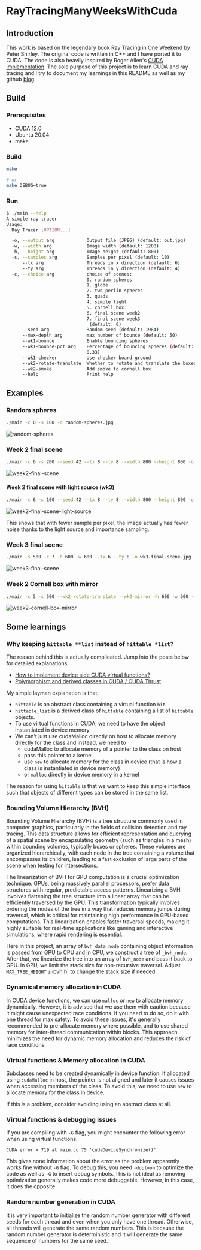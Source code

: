 # RayTracingManyWeeksWithCuda

## Introduction

This work is based on the legendary book [Ray Tracing in One Weekend](https://raytracing.github.io) by Peter Shirley. The original code is written in C++ and I have ported it to CUDA. The code is also heavily inspired by Roger Allen's [CUDA implementation](https://github.com/rogerallen/raytracinginoneweekendincuda). The sole purpose of this project is to learn CUDA and ray tracing and I try to document my learnings in this README as well as my github [blog](https://xiahongze.github.io/).

## Build

### Prerequisites

- CUDA 12.0
- Ubuntu 20.04
- make

### Build

```bash
make

# or
make DEBUG=true
```

### Run

```bash
$ ./main --help
A simple ray tracer
Usage:
  Ray Tracer [OPTION...]

  -o, --output arg            Output file (JPEG) (default: out.jpg)
  -w, --width arg             Image width (default: 1200)
  -h, --height arg            Image height (default: 800)
  -s, --samples arg           Samples per pixel (default: 10)
      --tx arg                Threads in x direction (default: 6)
      --ty arg                Threads in y direction (default: 4)
  -c, --choice arg            choice of scenes:
                              0. random spheres
                              1. globe
                              2. two perlin spheres
                              3. quads
                              4. simple light
                              5. cornell box
                              6. final scene week2
                              7. final scene week3
                               (default: 0)
      --seed arg              Random seed (default: 1984)
      --max-depth arg         max number of bounce (default: 50)
      --wk1-bounce            Enable bouncing spheres
      --wk1-bounce-pct arg    Percentage of bouncing spheres (default:
                              0.33)
      --wk1-checker           Use checker board ground
      --wk2-rotate-translate  Whether to rotate and translate the boxes
      --wk2-smoke             Add smoke to cornell box
      --help                  Print help
```

## Examples

### Random spheres

```bash
./main -c 0 -s 100 -o random-spheres.jpg
```

![random-spheres](./images/random-spheres.jpg)

### Week 2 final scene

```bash
./main -c 6 -s 200 --seed 42 --tx 8 --ty 8 --width 800 --height 800 -o wk2-final-scene.jpg
```

![week2-final-scene](./images/wk2-final-scene.jpg)

#### Week 2 final scene with light source (wk3)

```bash
./main -c 6 -s 100 --seed 42 --tx 8 --ty 8 --width 800 --height 800 -o wk2-final-scene-light-source.jpg
```

![week2-final-scene-light-source](./images/wk2-final-scene-light-source.jpg)

This shows that with fewer sample per pixel, the image actually has fewer noise thanks to the light source and importance sampling.

### Week 3 final scene

```bash
./main -s 500 -c 7 -h 600 -w 600 --tx 6 --ty 8 -o wk3-final-scene.jpg
```

![week3-final-scene](./images/wk3-final-scene.jpg)

### Week 2 Cornell box with mirror

```bash
./main -c 5 -s 500 --wk2-rotate-translate --wk2-mirror -h 600 -w 600 --tx 6 --ty 6
```

![week2-cornell-box-mirror](./images/wk2-cornell-box-mirror.jpg)

## Some learnings

### Why keeping `hittable **list` instead of `hittable *list`?

The reason behind this is actually complicated. Jump into the posts below for detailed explanations.

- [How to implement device side CUDA virtual functions?](https://stackoverflow.com/questions/26812913/how-to-implement-device-side-cuda-virtual-functions)
- [Polymorphism and derived classes in CUDA / CUDA Thrust](https://stackoverflow.com/questions/22988244/polymorphism-and-derived-classes-in-cuda-cuda-thrust/23476510#23476510)

My simple layman explanation is that,

- `hittable` is an abstract class containing a virtual function `hit`.
- `hittable_list` is a derived class of `hittable` containing a list of `hittable` objects.
- To use virtual functions in CUDA, we need to have the object instantiated in device memory.
- We can't just use cudaMalloc directly on host to allocate memory directly for the class and instead, we need to
  - cudaMalloc to allocate memory of a pointer to the class on host
  - pass this pointer to a kernel
  - use `new` to allocate memory for the class in device (that is how a class is instantiated in device memory)
  - or `malloc` directly in device memory in a kernel

The reason for using `hittable` is that we want to keep this simple interface such that objects of different types can be stored in the same list.

### Bounding Volume Hierarchy (BVH)

Bounding Volume Hierarchy (BVH) is a tree structure commonly used in computer graphics, particularly in the fields of collision detection and ray tracing. This data structure allows for efficient representation and querying of a spatial scene by encapsulating geometry (such as triangles in a mesh) within bounding volumes, typically boxes or spheres. These volumes are organized hierarchically, with each node in the tree containing a volume that encompasses its children, leading to a fast exclusion of large parts of the scene when testing for intersections.

The linearization of BVH for GPU computation is a crucial optimization technique. GPUs, being massively parallel processors, prefer data structures with regular, predictable access patterns. Linearizing a BVH involves flattening the tree structure into a linear array that can be efficiently traversed by the GPU. This transformation typically involves ordering the nodes of the tree in a way that reduces memory jumps during traversal, which is critical for maintaining high performance in GPU-based computations. This linearization enables faster traversal speeds, making it highly suitable for real-time applications like gaming and interactive simulations, where rapid rendering is essential.

Here in this project, an array of `bvh_data_node` containing object information is passed from GPU to CPU and in CPU, we construct a tree of `_bvh_node`. After that, we linearize the tree into an array of `bvh_node` and pass it back to GPU. In GPU, we limit the stack size for non-recursive traversal. Adjust `MAX_TREE_HEIGHT` `in`bvh.h` to change the stack size if needed.

### Dynamical memory allocation in CUDA

In CUDA device functions, we can use `malloc` or `new` to allocate memory dynamically. However, it is advised that we use them with caution because it might cause unexpected race conditions. If you need to do so, do it with one thread for max safety. To avoid these issues, it's generally recommended to pre-allocate memory where possible, and to use shared memory for inter-thread communication within blocks. This approach minimizes the need for dynamic memory allocation and reduces the risk of race conditions.

### Virtual functions & Memory allocation in CUDA

Subclasses need to be created dynamically in device function. If allocated using `cudaMalloc` in host, the pointer is not aligned and later
it causes issues when accessing members of the class. To avoid this, we need to use `new` to allocate memory for the class in device.

If this is a problem, consider avoiding using an abstract class at all.

### Virtual functions & debugging issues

If you are compiling with `-G` flag, you might encounter the following error when using virtual functions.

```
CUDA error = 719 at main.cu:75 'cudaDeviceSynchronize()'
```

This gives none information about the error as the problem apparently works fine without `-G` flag. To debug this, you need `-dopt=on` to optimize the code as well as `-G` to insert debug symbols. This is not ideal as removing optimization generally makes code more debuggable. However, in this case, it does the opposite.

### Random number generation in CUDA

It is very important to initialize the random number generator with different seeds for each thread and even when you only have one thread. Otherwise, all threads will generate the same random numbers. This is because the random number generator is deterministic and it will generate the same sequence of numbers for the same seed.

